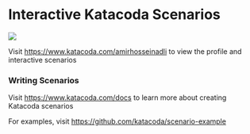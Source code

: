 # Interactive Katacoda Scenarios

[![](http://shields.katacoda.com/katacoda/amirhosseinadli/count.svg)](https://www.katacoda.com/amirhosseinadli "Get your profile on Katacoda.com")

Visit https://www.katacoda.com/amirhosseinadli to view the profile and interactive scenarios

### Writing Scenarios
Visit https://www.katacoda.com/docs to learn more about creating Katacoda scenarios

For examples, visit https://github.com/katacoda/scenario-example
